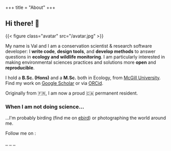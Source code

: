 +++
title = "About"
+++

## Hi there! 👋

{{< figure class="avatar" src="/avatar.jpg" >}}

My name is Val and I am a conservation scientist & research software developer: I **write code**, **design tools**, and **develop methods** to answer questions in **ecology and wildlife monitoring**. I am particularly interested in making environmental sciences practices and solutions more **open** and **reproducible**.

I hold a **B.Sc. (Hons)** and a **M.Sc.** both in Ecology, from [McGill University](https://www.mcgill.ca/). Find my work on [Google Scholar](https://scholar.google.ca/citations?user=cIHIw5IAAAAJ&hl) or via [ORCid](https://orcid.org/0000-0003-0268-818X).

Originally from 🇫🇷, I am now a proud 🇨🇦 permanent resident. 

<!-- ### What I am up to 💻

I am currently a research software developper at [Laurier Univeristy](https://www.wlu.ca/) in the Wild Lab of [Prof. Frances Stewart](http://www.stewartresearch.ca/) working on Camera trap data from Northern Ontario.  -->

### When I am not doing science...

...I'm probably birding (find me on [ebird](https://ebird.org/profile/MTM4Mzc5NA/world)) or photographing the world around me.

Follow me on :

<a href="https://github.com/vlucet/" style="display:inline;"><i class="fab fa-2x fa-github" aria-hidden="true"></i>&nbsp;&nbsp;</a>
<a href="https://bsky.app/profile/vlucet.bsky.social" style="display:inline;"><i class="fab fa-2x fa-bluesky" aria-hidden="true"></i>&nbsp;&nbsp;</a>
<a href="https://app.thestorygraph.com/profile/vlucet" style="display:inline;"><i class="fas fa-2x fa-book" aria-hidden="true"></i>&nbsp;&nbsp;</a>
